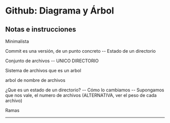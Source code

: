 # Github: Diagrama y Árbol

Notas e instrucciones
---
Minimalista

Commit es una versión, de un punto concreto -- Estado de un directorio

Conjunto de archivos -- UNICO DIRECTORIO

Sistema de archivos que es un arbol

arbol de nombre de archivos

¿Que es un estado de un directorio? --  Cómo lo cambiamos -- Supongamos que nos vale, el numero de archivos (ALTERNATIVA, ver el peso de cada archivo)

Ramas

---

